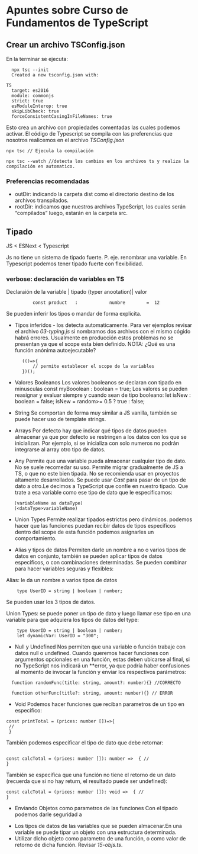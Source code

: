 # Apuntes sobre Curso de Fundamentos de TypeScript

## Crear un archivo TSConfig.json

En la terminar se ejecuta: 
```
  npx tsc --init
  Created a new tsconfig.json with:                                          
                                                                        TS 
  target: es2016
  module: commonjs
  strict: true
  esModuleInterop: true
  skipLibCheck: true
  forceConsistentCasingInFileNames: true
```

Esto crea un archivo con propiedades comentadas las cuales podemos activar. El código de Typescript se compila con las preferencias que nosotros realicemos en el archivo _TSConfig.json_

    npx tsc // Ejecula la compilación
    
    npx tsc --watch //detecta los cambios en los archivos ts y realiza la compilación en automatico. 

### Preferencias recomendadas
* outDir: indicando la carpeta dist como el directorio destino de los archivos transpilados.
* rootDir: indicamos que nuestros archivos TypeScript, los cuales serán “compilados” luego, estarán en la carpeta src.

## Tipado 
JS < ESNext < Typescript

Js no tiene un sistema de tipado fuerte. P. eje. renombrar una variable.
En Typescript podemos tener tipado fuerte con flexibilidad. 

### verbose: declaración de variables en TS
Declaraión de la variable | tipado (typer anootation)| valor
```
          const product   :            numbre        =  12  
```
Se pueden inferir los tipos o mandar de forma explicita. 
 * Tipos inferidos - los detecta automaticamente.
Para ver ejemplos revisar el archivo _03-typing.js_
si nombramos dos archivos con el mismo cógido habrá errores. Usualmente en producción estos problemas no se presentan ya que el scope esta bien definido. 
NOTA: ¿Qué es una función anónima autoejecutable? 
```
      (()=>{
          // permite establecer el scope de la variables
      })(); 
```
 * Valores Booleanos
 Los valores booleanos se declaran con tipado en minusculas 
    const myBooolean : boolean = true;
 Los valores se pueden reasignar y evaluar siempre y cuando sean de tipo booleano: 
      let isNew : boolean = false;
      isNew = random>= 0.5 ? true : false;

 * String 
 Se comportan de forma muy similar a JS vanilla, también se puede hacer uso de template strings.

 * Arrays 
 Por defecto hay que indicar qué tipos de datos pueden almacenar ya que por defecto se restringen a los datos con los que se inicializan. Por ejemplo, si se inicializa con solo numeros no podrán integrarse al array otro tipo de datos. 

 * Any 
 Permite que una variable pueda almacenar cualquier tipo de dato. No se suele recomedar su uso. Permite migrar gradualmente de JS a TS, o que no este bien tipada. No se recomienda usar en proyectos altamente desarrollados. 
 Se puede usar _Cast_ para pasar de un tipo de dato a otro.Le decimos a TypeScript que confíe en nuestro tipado. Que trate a esa variable como ese tipo de dato que le especificamos:
 ```
    (variableName as dataType)
    (<dataType>variableName)
 ```
* Union Types
 Permite realizar tipados estrictos pero dinámicos. podemos hacer que las funciones puedan recibir datos de tipos especificos dentro del scope de esta función podemos asignarles un comportamiento.

* Alias y tipos de datos
Permiten darle un nombre a no o varios tipos de datos en conjunto, también se pueden aplicar tipos de datos especificos, o con combinaciones determinadas. 
Se pueden combinar para hacer variables seguras y flexibles: 

Alias: le da un nombre a varios tipos de datos
```
    type UserID = string | boolean | number;
```
Se pueden usar los 3 tipos de datos. 

Union Types: se puede poner un tipo de dato y luego llamar ese tipo en una variable para que adquiera los tipos de datos del type: 
```
    type UserID = string | boolean | number;
    let dynamicVar: UserID = "300";
```
* Null y Undefined
Nos permiten que una variable o función trabaje con datos null o undefined. Cuando queremos hacer funciones con argumentos opcionales en una función, estas deben ubicarse al final, si no TypeScript nos indicará un **error, ya que podría haber confusiones al momento de invocar la función y enviar los respectivos parámetros:
```
  function randomFunc(title: string, amount?: number){} //CORRECTO

  function otherFunc(title?: string, amount: number){} // ERROR

```
* Void 
Podemos hacer funciones que reciban parametros de un tipo en especifico: 
```
const printTotal = (prices: number [])=>{
 //
 }
```
También podemos especificar el tipo de dato que debe retornar: 
```

const calcTotal = (prices: number []): number =>  { //
}
```

También se especifica que una función no tiene el retorno de un dato (recuerda que si no hay return, el resultado puede ser undefined): 

```
const calcTotal = (prices: number []): void =>  { //
}
```
  * Enviando Objetos como parametros de las funciones
  Con el tipado podemos darle seguridad a 
  - Los tipos de datos de las variables que se pueden almacenar.En una variable se puede tipar un objeto con una estructura determinada.
  - Utilizar dicho objeto como parametro de una función, o como valor de retorno de dicha función. 
  Revisar _15-objs.ts_.  
